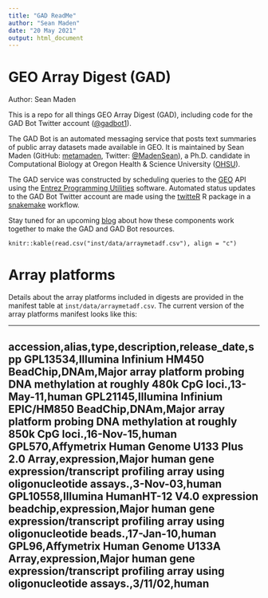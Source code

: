 ```yaml
---
title: "GAD ReadMe"
author: "Sean Maden"
date: "20 May 2021"
output: html_document
---
```


# GEO Array Digest (GAD)

Author: Sean Maden

This is a repo for all things GEO Array Digest (GAD), including code for the GAD Bot Twitter account ([@gadbot1](https://twitter.com/gadbot1)). 

The GAD Bot is an automated messaging service that posts text summaries of public array datasets made available in GEO. It is maintained by Sean Maden (GitHub: [metamaden](https://github.com/metamaden), Twitter: [@MadenSean](https://twitter.com/MadenSean)), a Ph.D. candidate in Computational Biology at Oregon Health & Science University ([OHSU](https://www.ohsu.edu/people/sean-maden)).

The GAD service was constructed by scheduling queries to the [GEO](https://www.ncbi.nlm.nih.gov/geo/) API using the [Entrez Programming Utilities](https://www.ncbi.nlm.nih.gov/books/NBK179288/) software.
Automated status updates to the GAD Bot Twitter account are made using the [twitteR](https://cran.r-project.org/web/packages/twitteR/index.html) R package in a [snakemake](https://snakemake.readthedocs.io/en/stable/) workflow. 

Stay tuned for an upcoming [blog](https://metamaden.github.io/blog/) about how these components work together to make the GAD and GAD Bot resources.

```{r, echo = TRUE, message = TRUE}
knitr::kable(read.csv("inst/data/arraymetadf.csv"), align = "c")
```

# Array platforms

Details about the array platforms included in digests are provided in the manifest table at `inst/data/arraymetadf.csv`. 
The current version of the array platforms manifest looks like this:

---
accession,alias,type,description,release_date,spp
GPL13534,Illumina Infinium HM450 BeadChip,DNAm,Major array platform probing DNA methylation at roughly 480k CpG loci.,13-May-11,human
GPL21145,Illumina Infinium EPIC/HM850 BeadChip,DNAm,Major array platform probing DNA methylation at roughly 850k CpG loci.,16-Nov-15,human
GPL570,Affymetrix Human Genome U133 Plus 2.0 Array,expression,Major human gene expression/transcript profiling array using oligonucleotide assays.,3-Nov-03,human
GPL10558,Illumina HumanHT-12 V4.0 expression beadchip,expression,Major human gene expression/transcript profiling array using oligonucleotide beads.,17-Jan-10,human
GPL96,Affymetrix Human Genome U133A Array,expression,Major human gene expression/transcript profiling array using oligonucleotide assays.,3/11/02,human
---
